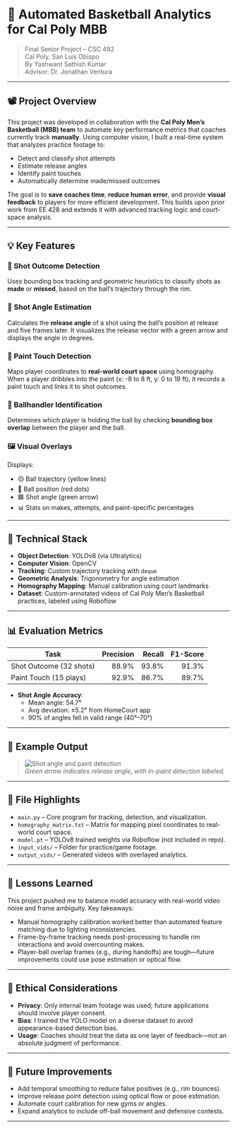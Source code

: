 # 🏀 Automated Basketball Analytics for Cal Poly MBB

> Final Senior Project – CSC 492  
> Cal Poly, San Luis Obispo  
> By Yashwant Sathish Kumar  
> Advisor: Dr. Jonathan Ventura

---

## 📽️ Project Overview

This project was developed in collaboration with the **Cal Poly Men’s Basketball (MBB) team** to automate key performance metrics that coaches currently track **manually**. Using computer vision, I built a real-time system that analyzes practice footage to:

- Detect and classify shot attempts
- Estimate release angles
- Identify paint touches
- Automatically determine made/missed outcomes

The goal is to **save coaches time**, **reduce human error**, and provide **visual feedback** to players for more efficient development. This builds upon prior work from EE 428 and extends it with advanced tracking logic and court-space analysis.

---

## 💡 Key Features

### 🎯 Shot Outcome Detection
Uses bounding box tracking and geometric heuristics to classify shots as **made** or **missed**, based on the ball’s trajectory through the rim.

### 📐 Shot Angle Estimation
Calculates the **release angle** of a shot using the ball’s position at release and five frames later. It visualizes the release vector with a green arrow and displays the angle in degrees.

### 🏀 Paint Touch Detection
Maps player coordinates to **real-world court space** using homography. When a player dribbles into the paint (x: -8 to 8 ft, y: 0 to 19 ft), it records a paint touch and links it to shot outcomes.

### 👤 Ballhandler Identification
Determines which player is holding the ball by checking **bounding box overlap** between the player and the ball.

### 🖼️ Visual Overlays
Displays:
- 🟡 Ball trajectory (yellow lines)
- 🔴 Ball position (red dots)
- 🟩 Shot angle (green arrow)
- 📊 Stats on makes, attempts, and paint-specific percentages

---

## 🧠 Technical Stack

- **Object Detection**: YOLOv8 (via Ultralytics)
- **Computer Vision**: OpenCV
- **Tracking**: Custom trajectory tracking with `deque`
- **Geometric Analysis**: Trigonometry for angle estimation
- **Homography Mapping**: Manual calibration using court landmarks
- **Dataset**: Custom-annotated videos of Cal Poly Men’s Basketball practices, labeled using Roboflow

---

## 📊 Evaluation Metrics

| Task                 | Precision | Recall | F1-Score |
|----------------------|----------:|-------:|---------:|
| Shot Outcome (32 shots) | 88.9%     | 93.8%  | 91.3%    |
| Paint Touch (15 plays)  | 92.9%     | 86.7%  | 89.7%    |

- **Shot Angle Accuracy**:  
  - Mean angle: 54.7°  
  - Avg deviation: ±5.2° from HomeCourt app  
  - 90% of angles fell in valid range (40°–70°)

---

## 📎 Example Output

> ![Shot angle and paint detection](example_frame.jpg)  
> *Green arrow indicates release angle, with in-paint detection labeled.*

---

## 📂 File Highlights

- `main.py` – Core program for tracking, detection, and visualization.
- `homography_matrix.txt` – Matrix for mapping pixel coordinates to real-world court space.
- `model.pt` – YOLOv8 trained weights via Roboflow (not included in repo).
- `input_vids/` – Folder for practice/game footage.
- `output_vids/` – Generated videos with overlayed analytics.

---

## 📌 Lessons Learned

This project pushed me to balance model accuracy with real-world video noise and frame ambiguity. Key takeaways:

- Manual homography calibration worked better than automated feature matching due to lighting inconsistencies.
- Frame-by-frame tracking needs post-processing to handle rim interactions and avoid overcounting makes.
- Player-ball overlap frames (e.g., during handoffs) are tough—future improvements could use pose estimation or optical flow.

---

## 🔐 Ethical Considerations

- **Privacy**: Only internal team footage was used; future applications should involve player consent.
- **Bias**: I trained the YOLO model on a diverse dataset to avoid appearance-based detection bias.
- **Usage**: Coaches should treat the data as one layer of feedback—not an absolute judgment of performance.

---

## 🚀 Future Improvements

- Add temporal smoothing to reduce false positives (e.g., rim bounces).
- Improve release point detection using optical flow or pose estimation.
- Automate court calibration for new gyms or angles.
- Expand analytics to include off-ball movement and defensive contests.

---
